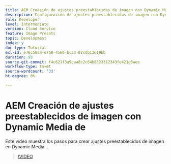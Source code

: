 ```yaml
---
title: AEM Creación de ajustes preestablecidos de imagen con Dynamic Media de
description: Configuración de ajustes preestablecidos de imagen con Dynamic Media
role: Developer
level: Intermediate
version: Cloud Service
feature: Image Presets
topic: Development
index: y
doc-type: Tutorial
exl-id: e76c50da-e7a8-4560-bc53-02cdb13619bb
duration: 93
source-git-commit: f4c621f3a9caa8c2c64b8323312343fe421a5aee
workflow-type: tm+mt
source-wordcount: '33'
ht-degree: 0%

---
```


# AEM Creación de ajustes preestablecidos de imagen con Dynamic Media de

Este vídeo muestra los pasos para crear ajustes preestablecidos de imagen en Dynamic Media.

>[!VIDEO](https://video.tv.adobe.com/v/335459?quality=12&learn=on)
